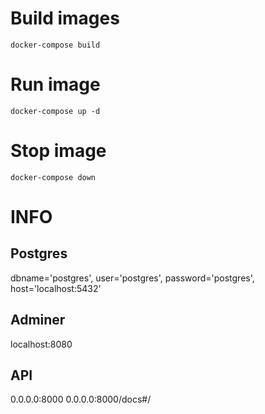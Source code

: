 # Build images
```
docker-compose build
```
# Run image
```
docker-compose up -d
```
# Stop image
```
docker-compose down
```
# INFO
## Postgres
dbname='postgres', user='postgres', password='postgres', host='localhost:5432'
## Adminer 
localhost:8080
## API
0.0.0.0:8000
0.0.0.0:8000/docs#/


